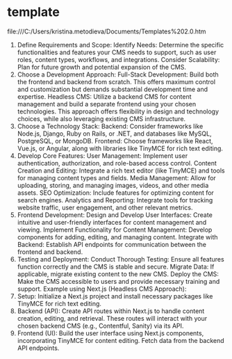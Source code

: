 # template

file:///C:/Users/kristina.metodieva/Documents/Templates%202.0.htm

1. Define Requirements and Scope:
Identify Needs: Determine the specific functionalities and features your CMS needs to support, such as user roles, content types, workflows, and integrations. 
Consider Scalability: Plan for future growth and potential expansion of the CMS. 
2. Choose a Development Approach:
Full-Stack Development:
Build both the frontend and backend from scratch. This offers maximum control and customization but demands substantial development time and expertise.
Headless CMS:
Utilize a backend CMS for content management and build a separate frontend using your chosen technologies. This approach offers flexibility in design and technology choices, while also leveraging existing CMS infrastructure. 
3. Choose a Technology Stack:
Backend:
Consider frameworks like Node.js, Django, Ruby on Rails, or .NET, and databases like MySQL, PostgreSQL, or MongoDB. 
Frontend:
Choose frameworks like React, Vue.js, or Angular, along with libraries like TinyMCE for rich text editing. 
4. Develop Core Features:
User Management:
Implement user authentication, authorization, and role-based access control. 
Content Creation and Editing:
Integrate a rich text editor (like TinyMCE) and tools for managing content types and fields. 
Media Management:
Allow for uploading, storing, and managing images, videos, and other media assets. 
SEO Optimization:
Include features for optimizing content for search engines. 
Analytics and Reporting:
Integrate tools for tracking website traffic, user engagement, and other relevant metrics. 
5. Frontend Development:
Design and Develop User Interfaces: Create intuitive and user-friendly interfaces for content management and viewing. 
Implement Functionality for Content Management: Develop components for adding, editing, and managing content. 
Integrate with Backend: Establish API endpoints for communication between the frontend and backend. 
6. Testing and Deployment:
Conduct Thorough Testing: Ensure all features function correctly and the CMS is stable and secure.
Migrate Data: If applicable, migrate existing content to the new CMS.
Deploy the CMS: Make the CMS accessible to users and provide necessary training and support. 
Example using Next.js (Headless CMS Approach):
1. Setup:
Initialize a Next.js project and install necessary packages like TinyMCE for rich text editing. 
2. Backend (API):
Create API routes within Next.js to handle content creation, editing, and retrieval. These routes will interact with your chosen backend CMS (e.g., Contentful, Sanity) via its API. 
3. Frontend (UI):
Build the user interface using Next.js components, incorporating TinyMCE for content editing. Fetch data from the backend API endpoints. 